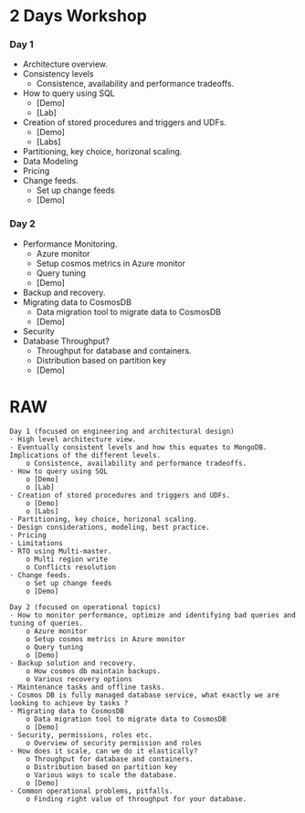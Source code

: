 # 2 Days Workshop

### Day 1
- Architecture overview.
- Consistency levels
    - Consistence, availability and performance tradeoffs.
- How to query using SQL
    - [Demo]
    - [Lab]
- Creation of stored procedures and triggers and UDFs.
    - [Demo]
    - [Labs]
- Partitioning, key choice, horizonal scaling.
- Data Modeling
- Pricing
- Change feeds.
    - Set up change feeds
    - [Demo]

### Day 2 
- Performance Monitoring.
    - Azure monitor
    - Setup cosmos metrics in Azure monitor
    - Query tuning
    - [Demo]
- Backup and recovery.
- Migrating data to CosmosDB
    - Data migration tool to migrate data to CosmosDB
    - [Demo]
- Security
- Database Throughput?
    - Throughput for database and containers.
    - Distribution based on partition key
    - [Demo]

# RAW
```
Day 1 (focused on engineering and architectural design)
· High level architecture view.
· Eventually consistent levels and how this equates to MongoDB. Implications of the different levels.
	o Consistence, availability and performance tradeoffs.
· How to query using SQL
	o [Demo]
	o [Lab]
· Creation of stored procedures and triggers and UDFs.
	o [Demo]
	o [Labs]
· Partitioning, key choice, horizonal scaling.
· Design considerations, modeling, best practice.
· Pricing
· Limitations
· RTO using Multi-master.
	o Multi region write
	o Conflicts resolution
· Change feeds.
	o Set up change feeds
	o [Demo]
 
Day 2 (focused on operational topics) 
· How to monitor performance, optimize and identifying bad queries and tuning of queries.
	o Azure monitor
	o Setup cosmos metrics in Azure monitor
	o Query tuning
	o [Demo]
· Backup solution and recovery. 
	o How cosmos db maintain backups.
	o Various recovery options
· Maintenance tasks and offline tasks.
· Cosmos DB is fully managed database service, what exactly we are looking to achieve by tasks ?
· Migrating data to CosmosDB
	o Data migration tool to migrate data to CosmosDB
	o [Demo]
· Security, permissions, roles etc.
	o Overview of security permission and roles
· How does it scale, can we do it elastically?
	o Throughput for database and containers.
	o Distribution based on partition key
	o Various ways to scale the database.
	o [Demo]
· Common operational problems, pitfalls.
	o Finding right value of throughput for your database.
```
